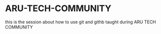 # ARU-TECH-COMMUNITY
this is the session about how to use git and githb  taught during ARU TECH COMMUNITY

